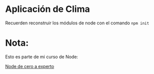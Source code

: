# Aplicación de Clima

Recuerden reconstruir los módulos de node con el comando
```npm init```

# Nota:
Esto es parte de mi curso de Node:

[Node de cero a experto](https://fernando-herrera.com/#/curso/node-cero-experto)
